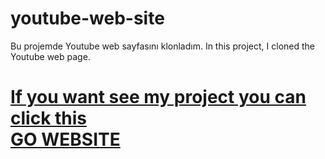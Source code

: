 # youtube-web-site
Bu projemde Youtube web sayfasını klonladım.
In this project, I cloned the Youtube web page.
<h1> <a href="https://itsmyyoutubewebsite.netlify.app/">If you want see my project you can click this <br>GO WEBSITE</a>  <h1>

